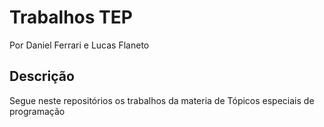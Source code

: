 # Trabalhos TEP
Por Daniel Ferrari e Lucas Flaneto 


## Descrição

Segue neste repositórios os trabalhos da materia de Tópicos especiais de programação


